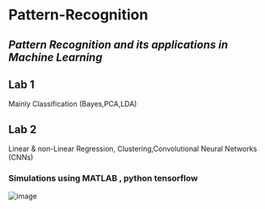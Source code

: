 # **Pattern-Recognition**
## *Pattern Recognition and its applications in Machine Learning*

## Lab 1
Mainly Classification (Bayes,PCA,LDA)

## Lab 2
Linear & non-Linear Regression,
Clustering,Convolutional Neural Networks (CNNs)



### Simulations using MATLAB , python tensorflow

![image](https://user-images.githubusercontent.com/82328705/225167328-635390af-e713-4651-a061-6563b6f07483.png)
